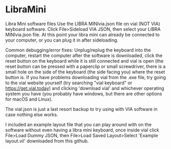 # LibraMini
Libra Mini software files
Use the LIBRA MINIvia.json file on vial (NOT VIA) keyboard software.
Click File>Sideload VIA JSON, then select your LIBRA MINIvia.json file. At this point your libra mini can already be connected to your computer, or you can plug it in after sideloading.

Common debugging/error fixes: Unplug/replug the keyboard into the computer, restart the computer after the software is downloaded, click the reset button on the keyboard while it is still connected and vial is open (the reset button can be pressed with a paperclip or small screwdriver, there is a small hole on the side of the keyboard (the side facing you) where the reset button is. If you have problems downloading vial from the .exe file, try going to the vial website yourself (try searching "vial keyboard" or https://get.vial.today) and clicking 'download vial' and whichever operating system you have (you probably have windows, but there are other options for macOS and Linux).

The vial.json is just a last resort backup to try using with VIA software in case nothing else works.

I included an example layout file that you can play around with on the software without even having a libra mini keyboard, once inside vial click File>Load Dummy JSON, then File>Load Saved Layout>Select 'Example layout.vil' downloaded from this github.
